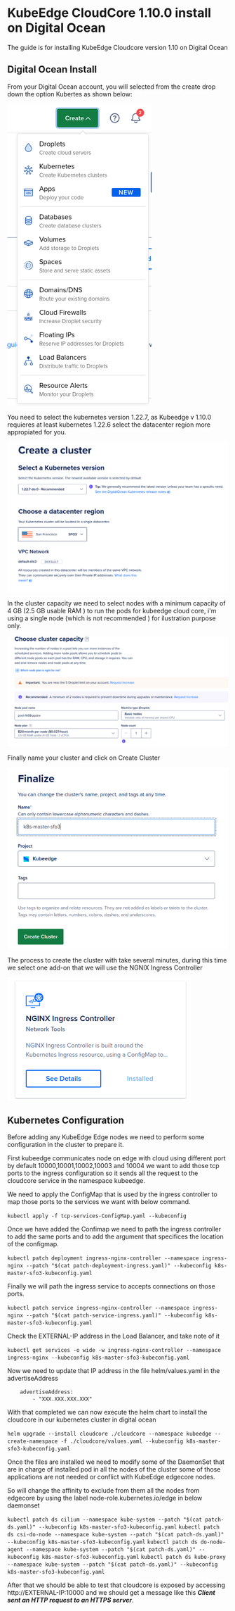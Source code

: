 # KubeEdge CloudCore 1.10.0 install  on Digital Ocean

The guide is for installing KubeEdge Cloudcore version 1.10 on Digital Ocean 

## Digital Ocean Install

From your Digital Ocean account, you will selected from the create drop down the option Kubertes as shown below:

![Create Kubernetes Cluster](/images/cluster-0.png "Create Kubernetes Cluster")

You need to select the kubernetes version 1.22.7, as Kubeedge v 1.10.0 requieres at least kubernetes 1.22.6 
select the datacenter region more appropiated for you.

![Select Kubernetes Version](/images/cluster-1.png "Select Kubernetes Version")

In the cluster capacity we need to select nodes with a minimum capacity of 4 GB (2.5 GB usable RAM ) to run the pods for kubeedge cloud core,
i'm using a single node (which is not recommended ) for ilustration purpose only.

![Select Cluster Capacity](/images/cluster-2.png "Select Cluster Capacity")

Finally name your cluster and click on Create Cluster

![Create Cluster](/images/cluster-3.png "Create Cluster")

The process to create the cluster with take several minutes, during this time we select one add-on that we will use the NGNIX Ingress Controller

![NGNIX Ingress Controller](/images/cluster-4.png "NGNIX Ingress Controller")

## Kubernetes Configuration

Before adding any KubeEdge Edge nodes we need to perform some configuration in the cluster to prepare it.

First kubeedge communicates node on edge with cloud using different port by default 10000,10001,10002,10003 and 10004 we want to add those
tcp ports to the ingress configuration so it sends all the request to the cloudcore service in the namespace kubeedge.

We need to apply the ConfigMap that is used by the ingress controller to map those ports to the services we want with below command.

```kubectl apply -f tcp-services-ConfigMap.yaml --kubeconfig```

Once we have added the Confimap we need to path the ingress controller to add the same ports and to add the argument that specifices the location of the 
configmap.

```kubectl patch deployment ingress-nginx-controller --namespace ingress-nginx --patch "$(cat patch-deployment-ingress.yaml)" --kubeconfig k8s-master-sfo3-kubeconfig.yaml```

Finally we will path the ingress service to accepts connections on those ports.

```kubectl patch service ingress-nginx-controller --namespace ingress-nginx --patch "$(cat patch-service-ingress.yaml)" --kubeconfig k8s-master-sfo3-kubeconfig.yaml```

Check the EXTERNAL-IP address in the Load Balancer, and take note of it

```kubectl get services -o wide -w ingress-nginx-controller --namespace ingress-nginx --kubeconfig k8s-master-sfo3-kubeconfig.yaml```

Now we need to update that IP address in the file helm/values.yaml in the advertiseAddress

```
    advertiseAddress:
        - "XXX.XXX.XXX.XXX"
```

With that completed we can now execute the helm chart to install the cloudcore in our kubernetes cluster in digital ocean

```helm upgrade --install cloudcore ./cloudcore --namespace kubeedge --create-namespace -f ./cloudcore/values.yaml --kubeconfig k8s-master-sfo3-kubeconfig.yaml```

Once the files are installed we need to modify some of the DaemonSet that are in charge of installed pod in all the nodes of the cluster
some of those applications are not needed or conflict with KubeEdge edgecore nodes.

So will change the affinity to exclude from them all the nodes from edgecore by using the label node-role.kubernetes.io/edge in below daemonset

```kubectl patch ds cilium --namespace kube-system --patch "$(cat patch-ds.yaml)" --kubeconfig k8s-master-sfo3-kubeconfig.yaml```
```kubectl patch ds csi-do-node --namespace kube-system --patch "$(cat patch-ds.yaml)" --kubeconfig k8s-master-sfo3-kubeconfig.yaml```
```kubectl patch ds do-node-agent --namespace kube-system --patch "$(cat patch-ds.yaml)" --kubeconfig k8s-master-sfo3-kubeconfig.yaml```
```kubectl patch ds kube-proxy --namespace kube-system --patch "$(cat patch-ds.yaml)" --kubeconfig k8s-master-sfo3-kubeconfig.yaml```

After that we should be able to test that cloudcore is exposed by accessing http://EXTERNAL-IP:10000 and we should get a message like this 
***Client sent an HTTP request to an HTTPS server***.



